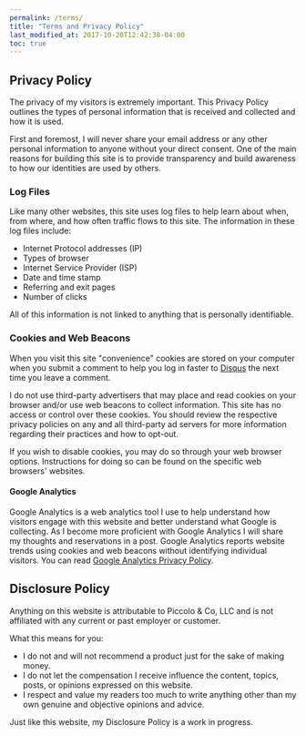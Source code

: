 ```yaml
---
permalink: /terms/
title: "Terms and Privacy Policy"
last_modified_at: 2017-10-20T12:42:38-04:00
toc: true
---
```


## Privacy Policy

The privacy of my visitors is extremely important. This Privacy Policy outlines the types of personal information that is received and collected and how it is used.

First and foremost, I will never share your email address or any other personal information to anyone without your direct consent. One of the main reasons for building this site is to provide transparency and build awareness to how our identities are used by others.  

### Log Files

Like many other websites, this site uses log files to help learn about when, from where, and how often traffic flows to this site. The information in these log files include:

* Internet Protocol addresses (IP)
* Types of browser
* Internet Service Provider (ISP)
* Date and time stamp
* Referring and exit pages
* Number of clicks

All of this information is not linked to anything that is personally identifiable.

### Cookies and Web Beacons

When you visit this site "convenience" cookies are stored on your computer when you submit a comment to help you log in faster to [Disqus](http://disqus.com) the next time you leave a comment.

I do not use third-party advertisers that may place and read cookies on your browser and/or use web beacons to collect information. This site has no access or control over these cookies. You should review the respective privacy policies on any and all third-party ad servers for more information regarding their practices and how to opt-out.

If you wish to disable cookies, you may do so through your web browser options. Instructions for doing so can be found on the specific web browsers' websites.

#### Google Analytics

Google Analytics is a web analytics tool I use to help understand how visitors engage with this website and better understand what Google is collecting. As I become more proficient with Google Analytics I will share my thoughts and reservations in a post. Google Analytics reports website trends using cookies and web beacons without identifying individual visitors. You can read [Google Analytics Privacy Policy](http://www.google.com/analytics/learn/privacy.html).

## Disclosure Policy

Anything on this website is attributable to Piccolo & Co, LLC and is not affiliated with any current or past employer or customer.

What this means for you:

* I do not and will not recommend a product just for the sake of making money.
* I do not let the compensation I receive influence the content, topics, posts, or opinions expressed on this website.
* I respect and value my readers too much to write anything other than my own genuine and objective opinions and advice.

Just like this website, my Disclosure Policy is a work in progress.
